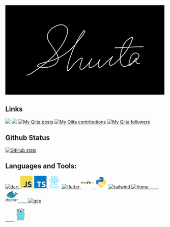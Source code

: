 <img src="https://raw.githubusercontent.com/shunta0213/shunta0213/main/header_dark.jpg" width="500px">


## Links
![](https://komarev.com/ghpvc/?username=shunta0213)
[![](https://img.shields.io/twitter/follow/id_shn?color=blue&style=flat-square)](https://twitter.com/id_shn)
[![My Qiita posts](https://qiita-badge.apiapi.app/s/shun_i/posts.svg)](http://qiita.com/shun_i)
[![My Qiita contributions](https://qiita-badge.apiapi.app/s/shun_i/contributions.svg)](http://qiita.com/shun_i)
[![My Qiita followers](https://qiita-badge.apiapi.app/s/shun_i/followers.svg)](http://qiita.com/shun_i)


## Github Status
[![GitHub stats](https://github-readme-stats.vercel.app/api?username=shunta0213&show_icons=true&count_private=true&theme=highcontrast)](https://github.com/shunta0213)

<h2 align="left">Languages and Tools:</h3>
<p align="left">
    <a href="https://dart.dev" target="_blank" rel="noreferrer">
        <img src="https://www.vectorlogo.zone/logos/dartlang/dartlang-icon.svg" alt="dart" width="40" height="40" />
    </a>
    <a href="https://developer.mozilla.org/en-US/docs/Web/JavaScript" target="_blank" rel="noreferrer">
        <img src="https://raw.githubusercontent.com/devicons/devicon/master/icons/javascript/javascript-original.svg"
            alt="javascript" width="40" height="40" />
    </a>
    <a href="https://www.typescriptlang.org/" target="_blank" rel="noreferrer">
        <img src="https://raw.githubusercontent.com/devicons/devicon/master/icons/typescript/typescript-original.svg"
            alt="typescript" width="40" height="40" />
    </a>
    <a href="https://reactjs.org/" target="_blank" rel="noreferrer">
        <img src="https://raw.githubusercontent.com/devicons/devicon/master/icons/react/react-original-wordmark.svg"
            alt="react" width="40" height="40" />
    </a>
    <a href="https://flutter.dev" target="_blank" rel="noreferrer">
        <img src="https://www.vectorlogo.zone/logos/flutterio/flutterio-icon.svg" alt="flutter" width="40"
            height="40" />
    </a>
    <a href="https://nodejs.org" target="_blank" rel="noreferrer">
        <img src="https://raw.githubusercontent.com/devicons/devicon/master/icons/nodejs/nodejs-original-wordmark.svg"
            alt="nodejs" width="40" height="40" />
    </a>
    <a href="https://www.python.org" target="_blank" rel="noreferrer">
        <img src="https://raw.githubusercontent.com/devicons/devicon/master/icons/python/python-original.svg"
            alt="python" width="40" height="40" />
    </a>
    <a href="https://tailwindcss.com/" target="_blank" rel="noreferrer">
        <img src="https://www.vectorlogo.zone/logos/tailwindcss/tailwindcss-icon.svg" alt="tailwind" width="40"
            height="40" />
    </a>
    <a href="https://www.figma.com/" target="_blank" rel="noreferrer">
        <img src="https://www.vectorlogo.zone/logos/figma/figma-icon.svg" alt="figma" width="40" height="40" />
    </a>
    <a href="https://www.docker.com/" target="_blank" rel="noreferrer"> 
    　　<img src="https://raw.githubusercontent.com/devicons/devicon/master/icons/docker/docker-original-wordmark.svg" alt="docker" width="40" height="40"/> 
    </a> 
    <a href="https://cloud.google.com" target="_blank" rel="noreferrer"> 
    　　<img src="https://www.vectorlogo.zone/logos/google_cloud/google_cloud-icon.svg" alt="gcp" width="40" height="40"/>
    </a> 
</p>
<p>
    <a href="https://golang.org" target="_blank" rel="noreferrer"> 
    　　<img src="https://raw.githubusercontent.com/devicons/devicon/master/icons/go/go-original.svg" alt="go" width="40" height="40"/> 
    </a> 
</p>

